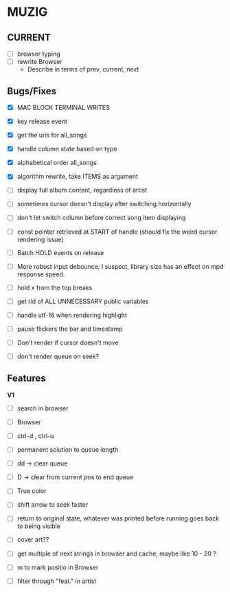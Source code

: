 # MUZIG

## CURRENT
- [ ] browser typing
- [ ] rewrite Browser
    - Describe in terms of prev, current, next

## Bugs/Fixes
- [x] MAC BLOCK TERMINAL WRITES
- [x] key release event
- [x] get the uris for all_songs
- [x] handle column state based on type
- [x] alphabetical order all_songs
- [x] algorithm rewrite, take ITEMS as argument
- [ ] display full album content, regardless of artist
- [ ] sometimes cursor doesn't display after switching horizontally
- [ ] don't let switch column before correct song item displaying
- [ ] const pointer retrieved at START of handle (should fix the weird cursor rendering issue)
- [ ] Batch HOLD events on release
- [ ] More robust input debounce; I suspect, library size has an effect on mpd response speed.
- [ ] hold x from the top breaks
- [ ] get rid of ALL UNNECESSARY public variables

- [ ] handle utf-16 when rendering highlight
- [ ] pause flickers the bar and timestamp
- [ ] Don't render if cursor doesn't move
- [ ] don't render queue on seek?

## Features 
**V1**
- [ ] search in browser
- [ ] Browser
- [ ] ctrl-d , ctrl-u
- [ ] permanent solution to queue length
- [ ] dd -> clear queue
- [ ] D -> clear from current pos to end queue
- [ ] True color
- [ ] shift arrow to seek faster
- [ ] return to original state, whatever was printed before running goes back to being visible

- [ ] cover art??
- [ ] get multiple of next strings in browser and cache, maybe like 10 - 20 ? 
- [ ] m to mark positio in Browser
- [ ] filter through "feat." in artist
